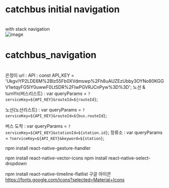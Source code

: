 
# catchbus initial navigation
</br> with stack navigation
</br>
![image](https://user-images.githubusercontent.com/52804557/189521534-58ca8c86-e4da-4f71-9d05-77e4593dd992.png)

# catchbus_navigation
</br> 은정이 url :
API :
const API_KEY = 'UkgvlYP2LDE6M%2Blz55Fb0XVdmswp%2Fh8uAUZEzUbby3OYNo80KGGV1wtqyFG5IY0uwwF0LtSDR%2FIwPGVRJCnPyw%3D%3D';
노선 & turnYn(버스리스트) : 
      var queryParams = `?serviceKey=${API_KEY}&routeId=${routeId}`;

노선(노선리스트) :
      var queryParams = `?serviceKey=${API_KEY}&routeId=${bus.routeId}`;
      
버스 도착 : 
      var queryParams = `?serviceKey=${API_KEY}&stationId=${station.id}`;
정류소 : 
      var queryParams = `?serviceKey=${API_KEY}&keyword=${station}`;


npm install react-native-gesture-handler

npm install react-native-vector-icons
npm install react-native-select-dropdown

npm install react-native-timeline-flatlist
구글 아이콘
https://fonts.google.com/icons?selected=Material+Icons